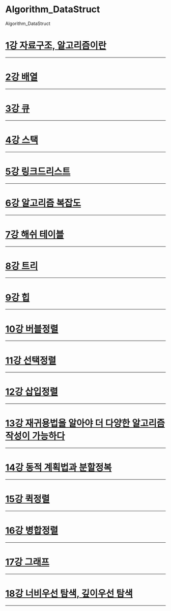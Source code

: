 # Algorithm_DataStruct
Algorithm_DataStruct

[1강 자료구조, 알고리즘이란](https://github.com/HwangWoonChun/Algorithm_DataStruct/blob/master/01.md)
===========
* * *
[2강 배열](https://github.com/HwangWoonChun/Algorithm_DataStruct/blob/master/02.md)
===========
* * *
[3강 큐](https://github.com/HwangWoonChun/Algorithm_DataStruct/blob/master/03.md)
===========
* * *
[4강 스택](https://github.com/HwangWoonChun/Algorithm_DataStruct/blob/master/04.md)
===========
* * *
[5강 링크드리스트](https://github.com/HwangWoonChun/Algorithm_DataStruct/blob/master/05.md)
===========
* * *
[6강 알고리즘 복잡도](https://github.com/HwangWoonChun/Algorithm_DataStruct/blob/master/06.md)
===========
* * *
[7강 해쉬 테이블](https://github.com/HwangWoonChun/Algorithm_DataStruct/blob/master/07.md)
===========
* * *
[8강 트리](https://github.com/HwangWoonChun/Algorithm_DataStruct/blob/master/08.md)
===========
* * *
[9강 힙](https://github.com/HwangWoonChun/Algorithm_DataStruct/blob/master/09.md)
===========
* * *
[10강 버블정렬](https://github.com/HwangWoonChun/Algorithm_DataStruct/blob/master/rect/10.md)
===========
* * *
[11강 선택정렬](https://github.com/HwangWoonChun/Algorithm_DataStruct/blob/master/rect/11.md)
===========
* * *
[12강 삽입정렬](https://github.com/HwangWoonChun/Algorithm_DataStruct/blob/master/rect/12.md)
===========
* * *
[13강 재귀용법을 알아야 더 다양한 알고리즘 작성이 가능하다](https://github.com/HwangWoonChun/Algorithm_DataStruct/blob/master/rect/13.md)
===========
* * *
[14강 동적 계획법과 분할정복](https://github.com/HwangWoonChun/Algorithm_DataStruct/blob/master/rect/14.md)
===========
* * *
[15강 퀵정렬](https://github.com/HwangWoonChun/Algorithm_DataStruct/blob/master/rect/15.md)
===========
* * *
[16강 병합정렬](https://github.com/HwangWoonChun/Algorithm_DataStruct/blob/master/rect/16.md)
===========
* * *
[17강 그래프](https://github.com/HwangWoonChun/Algorithm_DataStruct/blob/master/rect/17.md)
===========
* * *
[18강 너비우선 탐색, 깊이우선 탐색](https://github.com/HwangWoonChun/Algorithm_DataStruct/blob/master/rect/18.md)
===========
* * *
